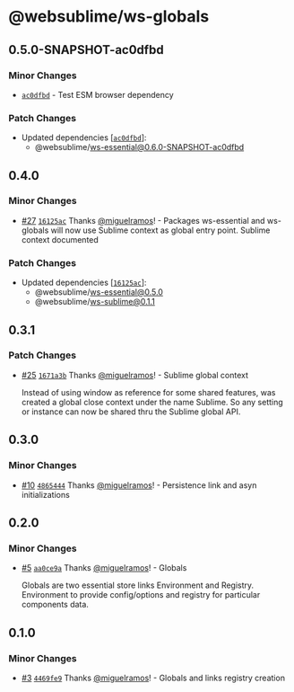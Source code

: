 # @websublime/ws-globals

## 0.5.0-SNAPSHOT-ac0dfbd

### Minor Changes

- [`ac0dfbd`](https://github.com/websublime/sublime-sdk/commit/ac0dfbd7ceb483deccae5c79d0bc0d86452902c6) - Test ESM browser dependency

### Patch Changes

- Updated dependencies [[`ac0dfbd`](https://github.com/websublime/sublime-sdk/commit/ac0dfbd7ceb483deccae5c79d0bc0d86452902c6)]:
  - @websublime/ws-essential@0.6.0-SNAPSHOT-ac0dfbd

## 0.4.0

### Minor Changes

- [#27](https://github.com/websublime/sublime-sdk/pull/27) [`16125ac`](https://github.com/websublime/sublime-sdk/commit/16125acc9b3a36e5668a403a76cd3df67171b2a1) Thanks [@miguelramos](https://github.com/miguelramos)! - Packages ws-essential and ws-globals will now use Sublime context as global entry point. Sublime context documented

### Patch Changes

- Updated dependencies [[`16125ac`](https://github.com/websublime/sublime-sdk/commit/16125acc9b3a36e5668a403a76cd3df67171b2a1)]:
  - @websublime/ws-essential@0.5.0
  - @websublime/ws-sublime@0.1.1

## 0.3.1

### Patch Changes

- [#25](https://github.com/websublime/sublime-sdk/pull/25) [`1671a3b`](https://github.com/websublime/sublime-sdk/commit/1671a3b689c6afbbcc89cf5d8ac7b02cecaa0d80) Thanks [@miguelramos](https://github.com/miguelramos)! - Sublime global context

  Instead of using window as reference for some shared features, was created a global close context under
  the name Sublime. So any setting or instance can now be shared thru the Sublime global API.

## 0.3.0

### Minor Changes

- [#10](https://github.com/websublime/sublime-sdk/pull/10) [`4865444`](https://github.com/websublime/sublime-sdk/commit/48654448043cda1586a21980ae390b1cdd2aed1f) Thanks [@miguelramos](https://github.com/miguelramos)! - Persistence link and asyn initializations

## 0.2.0

### Minor Changes

- [#5](https://github.com/websublime/sublime-sdk/pull/5) [`aa0ce9a`](https://github.com/websublime/sublime-sdk/commit/aa0ce9a3a533a3a23e76ad156ce615ffae9b249f) Thanks [@miguelramos](https://github.com/miguelramos)! - Globals

  Globals are two essential store links Environment and Registry. Environment to provide config/options and registry for particular components data.

## 0.1.0

### Minor Changes

- [#3](https://github.com/websublime/sublime-sdk/pull/3) [`4469fe9`](https://github.com/websublime/sublime-sdk/commit/4469fe94ae97a40105fb3e913e630a731876056f) Thanks [@miguelramos](https://github.com/miguelramos)! - Globals and links registry creation
